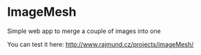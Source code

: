 # ImageMesh
Simple web app to merge a couple of images into one

You can test it here: http://www.rajmund.cz/projects/imageMesh/
